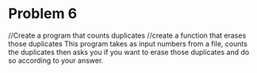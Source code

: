 # Problem 6
//Create a program that counts duplicates
//create a function that erases those duplicates
This program takes as input numbers from a file, counts the duplicates then asks you if you want to erase those duplicates and do so according to your answer.
